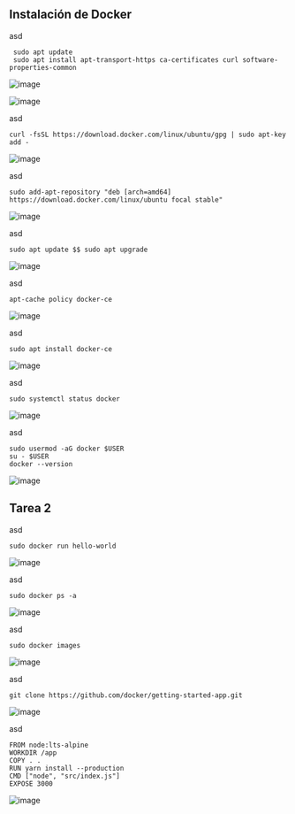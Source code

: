 ## Instalación de Docker

asd
```
 sudo apt update
 sudo apt install apt-transport-https ca-certificates curl software-properties-common
```
![image](https://github.com/user-attachments/assets/91e4d404-494a-4a1d-a75f-33faed990474)

![image](https://github.com/user-attachments/assets/cad553ad-24b8-4d57-86b9-6d44e858fbcc)

asd
```
curl -fsSL https://download.docker.com/linux/ubuntu/gpg | sudo apt-key add -
```
![image](https://github.com/user-attachments/assets/19691a2d-5c05-47a8-bd9a-f535c30644fc)

asd
```
sudo add-apt-repository "deb [arch=amd64] https://download.docker.com/linux/ubuntu focal stable"
```
![image](https://github.com/user-attachments/assets/ada6cdf0-8422-4c1a-a708-14195dc36c19)

asd
```
sudo apt update $$ sudo apt upgrade
```
![image](https://github.com/user-attachments/assets/fbe7b7b2-7b67-44fb-b51d-8dd6bcd4b88e)

asd
```
apt-cache policy docker-ce
```
![image](https://github.com/user-attachments/assets/28946553-4e70-407e-8c50-65cc6df6c57e)

asd
```
sudo apt install docker-ce
```
![image](https://github.com/user-attachments/assets/82cfb995-c4df-4441-b766-39f292f08c57)

asd
```
sudo systemctl status docker
```
![image](https://github.com/user-attachments/assets/d41892c9-8993-4ef8-9f97-2c31882b588f)

asd
```
sudo usermod -aG docker $USER
su - $USER
docker --version
```
![image](https://github.com/user-attachments/assets/1deb8d02-fcd9-449c-b747-3661d606ed3a)

## Tarea 2

asd
```
sudo docker run hello-world
```
![image](https://github.com/user-attachments/assets/fc23319e-fed9-459e-9ec3-e7793eea117d)

asd
```
sudo docker ps -a
```
![image](https://github.com/user-attachments/assets/176007a2-c2fa-485e-85bd-bd3dd8b68032)

asd
```
sudo docker images
```
![image](https://github.com/user-attachments/assets/3823c721-91f0-4358-b95d-99f79c3c26ab)

asd
```
git clone https://github.com/docker/getting-started-app.git
```
![image](https://github.com/user-attachments/assets/b15c84d6-2ce2-4fb9-be96-41eb7a1e6549)

asd
```
FROM node:lts-alpine
WORKDIR /app
COPY . .
RUN yarn install --production
CMD ["node", "src/index.js"]
EXPOSE 3000
```
![image](https://github.com/user-attachments/assets/a04e7874-0d96-4058-94d2-44fb8c883578)
